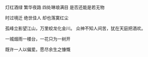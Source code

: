  

灯红酒绿 繁华夜路 四处琳琅满目 是否还能是若无物

时过境迁 绝世佳人 却也落寞红尘

孤峰立影望江山，万里蛟龙化金川。
众神不知人间苦，犹在天庭把酒欢。

一城烟雨一楼台，一花只为一树开

既许一人以偏爱。愿尽余生之慷慨
